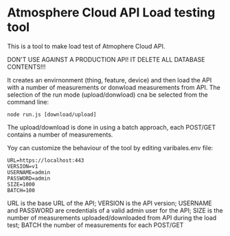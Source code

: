 # Atmosphere Cloud API Load testing tool

This is a tool to make load test of Atmophere Cloud API.

DON'T USE AGAINST A PRODUCTION API! IT DELETE ALL DATABASE CONTENTS!!!

It creates an envirnonment (thing, feature, device) and then load the API with a number of measurements or donwload measurements from API. The selection of the run mode (upload/donwload) cna be selected from the command line:

    node run.js [download/upload]

The upload/download is done in using a batch approach, each POST/GET contains a number of measurements.

Yoy can customize the behaviour of the tool by editing varibales.env file:

    URL=https://localhost:443
    VERSION=v1
    USERNAME=admin
    PASSWORD=admin
    SIZE=1000
    BATCH=100

URL is the base URL of the API; VERSION is the API version; USERNAME and PASSWORD are credentials of a valid admin user for the API; SIZE is the number of measurements uploaded/downloaded from API during the load test; BATCH the number of measurements for each POST/GET
